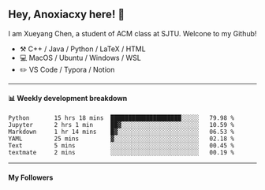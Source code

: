 <!--
**Anoxiacxy/Anoxiacxy** is a ✨ _special_ ✨ repository because its `README.md` (this file) appears on your GitHub profile.

Here are some ideas to get you started:

- 🔭 I’m currently working on ...
- 🌱 I’m currently learning ...
- 👯 I’m looking to collaborate on ...
- 🤔 I’m looking for help with ...
- 💬 Ask me about ...
- 📫 How to reach me: ...
- 😄 Pronouns: ...
- ⚡ Fun fact: ...
-->

## Hey, Anoxiacxy here! :wave:

I am Xueyang Chen, a student of ACM class at SJTU. Welcone to my Github!

-   :hammer_and_pick: C++ / Java / Python / LaTeX / HTML
-   :computer: MacOS / Ubuntu / Windows / WSL
-   :pencil2: VS Code / Typora / Notion



<!--
#### :sparkles: My followers
-->

<!--START_SECTION:top-followers-->
<!--END_SECTION:top-followers-->

---

#### :bar_chart: Weekly development breakdown

<!--START_SECTION:waka-->

```text
Python       15 hrs 18 mins  ████████████████████░░░░░   79.98 %
Jupyter      2 hrs 1 min     ██▓░░░░░░░░░░░░░░░░░░░░░░   10.59 %
Markdown     1 hr 14 mins    █▓░░░░░░░░░░░░░░░░░░░░░░░   06.53 %
YAML         25 mins         ▓░░░░░░░░░░░░░░░░░░░░░░░░   02.18 %
Text         5 mins          ░░░░░░░░░░░░░░░░░░░░░░░░░   00.45 %
textmate     2 mins          ░░░░░░░░░░░░░░░░░░░░░░░░░   00.19 %
```

<!--END_SECTION:waka-->

---

#### My Followers
<!--START_SECTION:top-followers-->
<!--END_SECTION:top-followers-->
